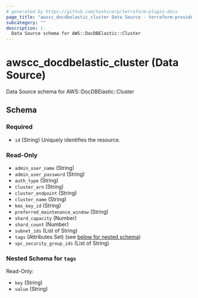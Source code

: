 ```yaml
---
# generated by https://github.com/hashicorp/terraform-plugin-docs
page_title: "awscc_docdbelastic_cluster Data Source - terraform-provider-awscc"
subcategory: ""
description: |-
  Data Source schema for AWS::DocDBElastic::Cluster
---
```


# awscc_docdbelastic_cluster (Data Source)

Data Source schema for AWS::DocDBElastic::Cluster



<!-- schema generated by tfplugindocs -->
## Schema

### Required

- `id` (String) Uniquely identifies the resource.

### Read-Only

- `admin_user_name` (String)
- `admin_user_password` (String)
- `auth_type` (String)
- `cluster_arn` (String)
- `cluster_endpoint` (String)
- `cluster_name` (String)
- `kms_key_id` (String)
- `preferred_maintenance_window` (String)
- `shard_capacity` (Number)
- `shard_count` (Number)
- `subnet_ids` (List of String)
- `tags` (Attributes Set) (see [below for nested schema](#nestedatt--tags))
- `vpc_security_group_ids` (List of String)

<a id="nestedatt--tags"></a>
### Nested Schema for `tags`

Read-Only:

- `key` (String)
- `value` (String)


